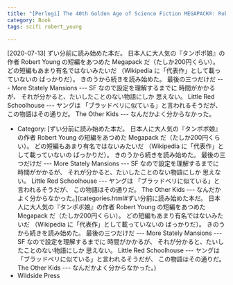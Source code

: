 ```yaml
---
title: "[Perlegi] The 40th Golden Age of Science Fiction MEGAPACK®: Robert F. Young (vol. 1) (English Edition) (Robert F. Young)"
category: Book
tags: scifi robert_young

---
```


[2020-07-13] ずい分前に読み始めた本だ。
日本人に大人気の『タンポポ娘』の作者
Robert Young の短編をあつめた Megapack だ（たしか200円くらい）。
どの短編もあまり有名ではないみたいだ
（Wikipedia に「代表作」として載っていないの
ばっかりだ）。
きのうから続きを読み始めた。
最後の三つだけだ ---
More Stately Mansions ---
SF なので設定を理解するまでに
時間がかかるが、
それが分かると、たいしたことのない物語にしか
思えない。
Little Red Schoolhouse ---
ヤングは
「ブラッドベリに似ている」と言われるそうだが、
この物語はその通りだ。
The Other Kids ---
なんだかよく分からなかった。

- Category: [ずい分前に読み始めた本だ。
日本人に大人気の『タンポポ娘』の作者
Robert Young の短編をあつめた Megapack だ（たしか200円くらい）。
どの短編もあまり有名ではないみたいだ
（Wikipedia に「代表作」として載っていないの
ばっかりだ）。
きのうから続きを読み始めた。
最後の三つだけだ ---
More Stately Mansions ---
SF なので設定を理解するまでに
時間がかかるが、
それが分かると、たいしたことのない物語にしか
思えない。
Little Red Schoolhouse ---
ヤングは
「ブラッドベリに似ている」と言われるそうだが、
この物語はその通りだ。
The Other Kids ---
なんだかよく分からなかった。](categories.html#ずい分前に読み始めた本だ。
日本人に大人気の『タンポポ娘』の作者
Robert Young の短編をあつめた Megapack だ（たしか200円くらい）。
どの短編もあまり有名ではないみたいだ
（Wikipedia に「代表作」として載っていないの
ばっかりだ）。
きのうから続きを読み始めた。
最後の三つだけだ ---
More Stately Mansions ---
SF なので設定を理解するまでに
時間がかかるが、
それが分かると、たいしたことのない物語にしか
思えない。
Little Red Schoolhouse ---
ヤングは
「ブラッドベリに似ている」と言われるそうだが、
この物語はその通りだ。
The Other Kids ---
なんだかよく分からなかった。)
- Wildside Press

